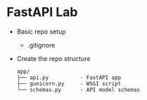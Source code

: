 # FastAPI Lab

- Basic repo setup
    - .gitignore
- Create the repo structure

  ```
  app/
  ├── api.py          - FastAPI app
  ├── gunicorn.py     - WSGI script
  └── schemas.py      - API model schemas
  ```

